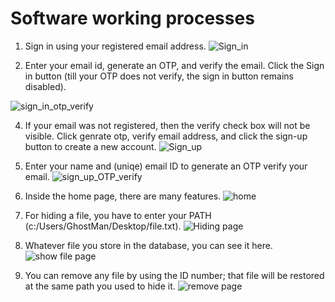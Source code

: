 # Software working processes

1. Sign in using your registered email address.
![Sign_in](https://github.com/GhostMan003/File-Hiding-System/assets/122271680/221f22a5-ec9a-4d89-96e2-d315ab924815)

2. Enter your email id, generate an OTP, and verify the email. Click the Sign in button (till your OTP does not verify, the sign in button remains disabled).

![sign_in_otp_verify](https://github.com/GhostMan003/File-Hiding-System/assets/122271680/d5db5450-a29c-4ea3-99a0-c3a81b4e4451)

4. If your email was not registered, then the verify check box will not be visible. Click genrate otp, verify email address, and click the sign-up button to create a new account.
![Sign_up](https://github.com/GhostMan003/File-Hiding-System/assets/122271680/3517476a-8c51-43ad-a980-c09091b3e4a7)

5. Enter your name and (uniqe) email ID to generate an OTP verify your email.
![sign_up_OTP_verify](https://github.com/GhostMan003/File-Hiding-System/assets/122271680/46880689-3a05-42b2-b1d4-34658838812b)

6. Inside the home page, there are many features.
![home](https://github.com/GhostMan003/File-Hiding-System/assets/122271680/7c507c0a-5d84-44cc-8486-4b6d7147aa8c)

7. For hiding a file, you have to enter your PATH (c:/Users/GhostMan/Desktop/file.txt).
![Hiding page](https://github.com/GhostMan003/File-Hiding-System/assets/122271680/87d7188b-51c2-4394-9263-169257fbb64a)

8. Whatever file you store in the database, you can see it here.
![show file page](https://github.com/GhostMan003/File-Hiding-System/assets/122271680/e111a425-7849-49a2-ae53-7c67bbfd0dbf)

9. You can remove any file by using the ID number; that file will be restored at the same path you used to hide it.
![remove page](https://github.com/GhostMan003/File-Hiding-System/assets/122271680/33e34331-cbc4-47e1-a5a5-7516685a94cd)
